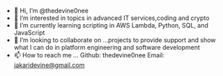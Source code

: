 - 👋 Hi, I’m @thedevine0nee
- 👀 I’m interested in topics in advanced IT services,coding and crypto 
- 🌱 I’m currently learning scripting in AWS Lambda, Python, SQL, and JavaScript
- 💞️ I’m looking to collaborate on ...projects to provide support and show what I can do in platform engineering and software development
- 📫 How to reach me ... Github: thedevine0nee  Email: jakaridevine@gmail.com

<!---
devine341/devine341 is a ✨ special ✨ repository because its `README.md` (this file) appears on your GitHub profile.
You can click the Preview link to take a look at your changes.
--->
